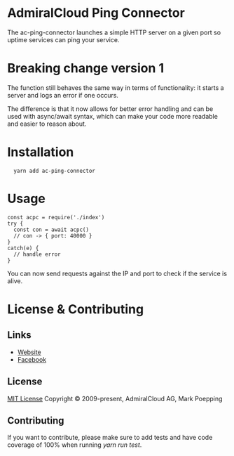 # AdmiralCloud Ping Connector
The ac-ping-connector launches a simple HTTP server on a given port so uptime services can ping your service.

# Breaking change version 1
The function still behaves the same way in terms of functionality: it starts a server and logs an error if one occurs. 

The difference is that it now allows for better error handling and can be used with async/await syntax, which can make your code more readable and easier to reason about. 

# Installation
```
  yarn add ac-ping-connector
```

# Usage
``````
const acpc = require('./index')
try {
  const con = await acpc()
  // con -> { port: 40000 }
}
catch(e) {
  // handle error
}
``````

You can now send requests against the IP and port to check if the service is alive.


# License & Contributing

## Links
- [Website](https://www.admiralcloud.com/)
- [Facebook](https://www.facebook.com/MediaAssetManagement/)

## License
[MIT License](https://opensource.org/licenses/MIT) Copyright © 2009-present, AdmiralCloud AG, Mark Poepping

## Contributing
If you want to contribute, please make sure to add tests and have code coverage of 100% when running *yarn run test*.